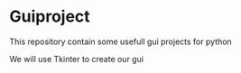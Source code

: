 # Guiproject

This repository contain some usefull gui projects for python

We will use Tkinter to create our gui

